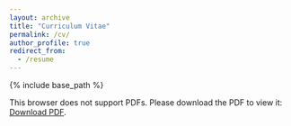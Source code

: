 ```yaml
---
layout: archive
title: "Curriculum Vitae"
permalink: /cv/
author_profile: true
redirect_from:
  - /resume
---
```


{% include base_path %}

<object data="files/Master_Thesis_RMarcinkevics.pdf" type="application/pdf" width="700px" height="500px">
        <p>This browser does not support PDFs. Please download the PDF to view it: <a href="files/Master_Thesis_RMarcinkevics.pdf">Download PDF</a>.</p>
</object>

